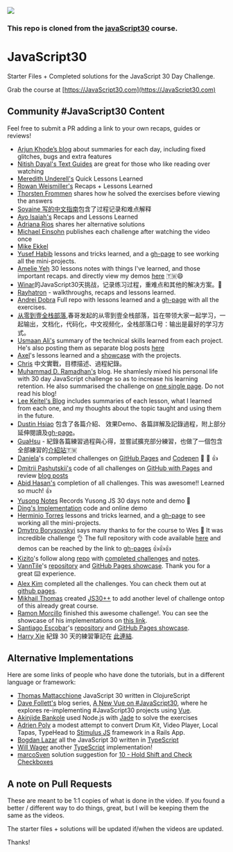 ﻿![](https://javascript30.com/images/JS3-social-share.png)
 
### This repo is cloned from the [javaScript30](https://JavaScript30.com) course.

# JavaScript30

Starter Files + Completed solutions for the JavaScript 30 Day Challenge.

Grab the course at [https://JavaScript30.com](https://JavaScript30.com)

## Community #JavaScript30 Content

Feel free to submit a PR adding a link to your own recaps, guides or reviews!

* [Arjun Khode’s blog](http://thesagittariusme.blogspot.com/search/label/JS30) about summaries for each day, including fixed glitches, bugs and extra features
* [Nitish Dayal's Text Guides](https://github.com/nitishdayal/JavaScript30) are great for those who like reading over watching
* [Meredith Underell's](http://meredithunderell.com/tag/javascript30/) Quick Lessons Learned
* [Rowan Weismiller's](http://rowanweismiller.com/blog/javascript-30/) Recaps + Lessons Learned
* [Thorsten Frommen](https://tfrommen.de/tag/javascript-30/) shares how he solved the exercises before viewing the answers
* [Soyaine 写的中文指南](https://github.com/soyaine/JavaScript30)包含了过程记录和难点解释
* [Ayo Isaiah's](https://freshman.tech/archive/#javascript30) Recaps and Lessons Learned
* [Adriana Rios](https://stpcollabr8nlstn.github.io/JavaScript30/) shares her alternative solutions
* [Michael Einsohn](http://30daysofjs.michaeleinsohn.com) publishes each challenge after watching the video once
* [Mike Ekkel](https://medium.com/@mike_ekkel/javascript-30-a-30-day-vanilla-js-challenge-6a733fc9f62c#.9frjtaje9)
* [Yusef Habib](https://github.com/yhabib/JavaScript30) lessons and tricks learned, and a [gh-page](https://yhabib.github.io/JavaScript30/) to see working all the mini-projects.
* [Amelie Yeh](https://github.com/amelieyeh/JS30) 30 lessons notes with things I've learned, and those important recaps. and directly view my demos [here](https://amelieyeh.github.io/JS30/) 🇹🇼😄
* [Winar](https://github.com/winar-jin/JavaScript30-Challenge)的JavaScript30天挑战，记录练习过程，重难点和其他的解决方案。🎨
* [Rayhatron](https://rayhatron.github.io/blog/) - walkthroughs, recaps and lessons learned.
* [Andrei Dobra](https://github.com/andreidbr/JS30) Full repo with lessons learned and a [gh-page](https://andreidbr.github.io/JS30/) with all the exercises.
* [从零到壹全栈部落](https://github.com/liyuechun/JavaScript30-liyuechun),春哥发起的从零到壹全栈部落，旨在带领大家一起学习，一起输出，文档化，代码化，中文视频化，全栈部落口号：输出是最好的学习方式。
* [Usmaan Ali's](https://github.com/usyyy/javascript/blob/master/JavaScript30/analysis.md) summary of the technical skills learned from each project. He's also posting them as separate blog posts [here](https://medium.com/@usyyy)
* [Axel](https://github.com/afuh/js30)'s lessons learned and a [showcase](https://afuh.github.io/js30/) with the projects.
* [Chris](https://github.com/dwatow/JavaScript30) 中文實戰，目標描述、過程紀錄。
* [Muhammad D. Ramadhan's](https://miayam.github.io) blog. He shamlesly mixed his personal life with 30 day JavaScript challenge so as to increase his learning retention. He also summarised the challenge on [one single page](https://miayam.github.io/js30). Do not read his blog!
* [Lee Keitel's Blog](https://blog.keitel.xyz/categories/javascript30/) includes summaries of each lesson, what I learned from each one, and my thoughts about the topic taught and using them in the future.
* [Dustin Hsiao](https://github.com/dustinhsiao21/Javascript30-dustin) 包含了各篇介紹、 效果Demo、各篇詳解及記錄過程，附上部分延伸閱讀及[gh-page](https://dustinhsiao21.github.io/Javascript30-dustin/)。
* [GuaHsu](https://github.com/guahsu/JavaScript30) - 紀錄各篇練習過程與心得，並嘗試擴充部分練習，也做了一個包含全部練習的[介紹站](http://guahsu.io/JavaScript30/)🇹🇼
* [Daniela](https://github.com/misslild)'s completed challenges on [GitHub Pages](https://misslild.github.io/WesBos-30day-Coding-challenge/) and [Codepen](https://codepen.io/collection/DapZeP/) :raised_hands: :muscle: :+1:
* [Dmitrii Pashutskii's](https://github.com/guar47) code of all challenges on [GitHub with Pages](https://github.com/guar47/javascript30Summary) and review [blog posts](https://blog.dpashutskii.com/tag/javascript30/)
* [Abid Hasan's](https://github.com/sabidhasan/javascript-30) completion of all challenges. This was awesome!! Learned so much! :+1:
* [Yusong Notes](https://sky172839465.github.io/course/js30) Records Yusong JS 30 days note and demo :star2:
* [Ding's Implementation](https://github.com/Ding-Fan/javascript30) code and online demo
* [Herminio Torres](https://github.com/herminiotorres/JavaScript30) lessons and tricks learned, and a [gh-page](https://herminiotorres.github.io/JavaScript30/) to see working all the mini-projects.
* [Dmytro Borysovskyi](https://github.com/dimabory) says many thanks to for the course to Wes 🤝 It was incredible challenge 👌 The full repository with code available [here](https://github.com/dimabory/dimabory.github.io/tree/gh-pages/src/components/JavaScript30Days) and demos can be reached by the link to [gh-pages](https://dimabory.github.io/#/js30days) 👍👍👍 
* [Kizito](https://github.com/akhilome/)'s follow along [repo](https://github.com/akhilome/js30) with [completed challenges](https://akhilome.github.io/js30) and [notes](https://akhilome.github.io/js30/notes).
* [VannTile](https://github.com/vanntile)'s [repository](https://github.com/vanntile/JavaScript30) and [GitHub Pages showcase](https://vanntile.github.io/JavaScript30/). Thank you for a great ⌨️ experience.
* [Alex Kim](https://github.com/Alex-K1m/js30-challenge) completed all the challenges. You can check them out at [github pages](https://alex-k1m.github.io/js30-challenge/).
* [Mikhail Thomas](https://github.com/seckela) created [JS30++](https://github.com/seckela/js30plusplus) to add another level of challenge ontop of this already great course.
* [Ramon Morcillo](https://github.com/reymon359/JavaScript30) finished this awesome challenge!. You can see the showcase of his implementations on [this link](https://reymon359.github.io/JavaScript30/).
* [Santiago Escobar](https://github.com/sescobar99)'s [repository](https://github.com/sescobar99/javascript30-challenge) and [GitHub Pages showcase](https://sescobar99.github.io/javascript30-challenge/).
* [Harry Xie](https://github.com/a90100/JavaScript30) 紀錄 30 天的練習筆記在 [此連結](https://github.com/a90100/JavaScript30).

## Alternative Implementations
Here are some links of people who have done the tutorials, but in a different language or framework:

* [Thomas Mattacchione](https://github.com/tkjone/clojurescript-30) JavaScript 30 written in ClojureScript
* [Dave Follett's](https://github.com/davefollett) blog series, [A New Vue on #JavaScript30](https://davefollett.io/categories/a-new-vue-on-javascript30/), where he explores re-implementing #JavaScript30 projects using [Vue](https://vuejs.org).
* [Akinjide Bankole](https://github.com/akinjide/JS30days) used Node.js with [Jade](http://jadelang.net) to solve the exercises
* [Adrien Poly](https://github.com/adrienpoly/javascript30-stimulus) a modest attempt to convert Drum Kit, Video Player, Local Tapas, TypeHead to [Stimulus JS](https://stimulusjs.org/) framework in a Rails App.
* [Bogdan Lazar](https://github.com/tricinel/TypeScript30) all the JavaScript 30 written in [TypeScript](https://www.typescriptlang.org/)
* [Will Wager](https://github.com/wwags33/JavaScript30) another [TypeScript](https://www.typescriptlang.org/) implementation!
* [marcoSven](https://github.com/marcoSven) solution suggestion for [10 - Hold Shift and Check Checkboxes](https://github.com/marcoSven/JavaScript30/blob/master/10%20-%20Hold%20Shift%20and%20Check%20Checkboxes/index-FINISHED.html)

## A note on Pull Requests

These are meant to be 1:1 copies of what is done in the video. If you found a better / different way to do things, great, but I will be keeping them the same as the videos.

The starter files + solutions will be updated if/when the videos are updated.

Thanks!
